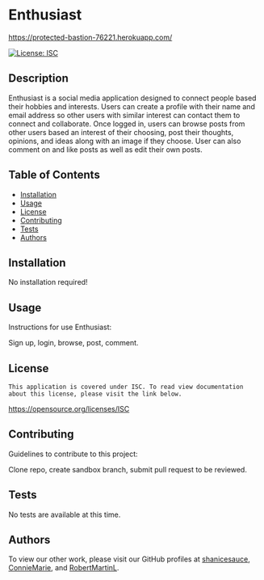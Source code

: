 # Enthusiast

https://protected-bastion-76221.herokuapp.com/

  [![License: ISC](https://img.shields.io/badge/license-ISC-blue.svg)](#license)

  ## Description
  Enthusiast is a social media application designed to connect people based their hobbies and interests. Users can create a profile with their name and email address so other users with similar interest can contact them to connect and collaborate. Once logged in, users can browse posts from other users based an interest of their choosing, post their thoughts, opinions, and ideas along with an image if they choose. User can also comment on and like posts as well as edit their own posts.

  ## Table of Contents
  - [Installation](#installation)
  - [Usage](#usage)
  - [License](#license)
  - [Contributing](#contributing)
  - [Tests](#tests)
  - [Authors](#authors)
  

  ## Installation
  No installation required!

  ## Usage
  Instructions for use Enthusiast:

  Sign up, login, browse, post, comment.

  ## License
    This application is covered under ISC. To read view documentation about this license, please visit the link below.
  https://opensource.org/licenses/ISC

  ## Contributing
  Guidelines to contribute to this project:

  Clone repo, create sandbox branch, submit pull request to be reviewed.

  ## Tests
  No tests are available at this time.

  ## Authors

  To view our other work, please visit our GitHub profiles at 
  [shanicesauce](https://github.com/shanicesauce), 
  [ConnieMarie](https://www.github.com/ConnieMarie), and
  [RobertMartinL](https://github.com/RobertMartinL).